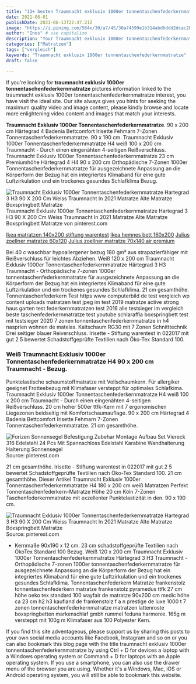 ```yaml
---
title: "13+ besten Traumnacht exklusiv 1000er tonnentaschenfederkernmatratze 2021 im Ideen"
date: 2021-06-01
publishDate: 2021-06-13T22:47:21Z
image: "https://i.pinimg.com/564x/30/a7/45/30a74599e1b314abd6ddd2dcac2ba707.jpg"
author: "Ines" # use capitalize
description: "Your Traumnacht exklusiv 1000er tonnentaschenfederkernmatratze images are available in this site. Traumnacht exklusiv 1000er tonnentaschenfederkernmatratze are a topic that is being searched for and liked by netizens now. You can Download the Traumnacht exklusiv 1000er tonnentaschenfederkernmatratze files here. Get all royalty-free images."
categories: ["Matratzen"]
tags: ["vergleich"]
keywords: "Traumnacht exklusiv 1000er tonnentaschenfederkernmatratze"
draft: false

---
```


If you're looking for **traumnacht exklusiv 1000er tonnentaschenfederkernmatratze** pictures information linked to the traumnacht exklusiv 1000er tonnentaschenfederkernmatratze interest, you have visit the ideal  site. Our site always  gives you  hints  for seeking  the maximum  quality video and image  content, please kindly browse and locate more enlightening video content and images that match your interests.

**Traumnacht Exklusiv 1000er Tonnentaschenfederkernmatratze**. 90 x 200 cm Härtegrad 4 Badenia Bettcomfort Irisette Fehmarn 7-Zonen Tonnentaschenfederkernmatratze. 90 x 190 cm. Traumnacht Exklusiv 1000er Tonnentaschenfederkernmatratze H4 weiß 100 x 200 cm Traumnacht - Durch einen eingenähten 4-seitigen Reißverschluss. Traumnacht Exklusiv 1000er Tonnentaschenfederkernmatratze 23 cm Premiumhöhe Härtegrad 4 H4 90 x 200 cm Orthopädische 7-Zonen 1000er Tonnentaschenfederkernmatratze für ausgezeichnete Anpassung an die Körperform der Bezug hat ein integriertes Klimaband für eine gute Luftzirkulation und ein trockenes gesundes Schlafklima Bezug.

![Traumnacht Exklusiv 1000er Tonnentaschenfederkernmatratze Hartegrad 3 H3 90 X 200 Cm Weiss Traumnacht In 2021 Matratze Alte Matratze Boxspringbett Matratze](https://i.pinimg.com/564x/30/a7/45/30a74599e1b314abd6ddd2dcac2ba707.jpg "Traumnacht Exklusiv 1000er Tonnentaschenfederkernmatratze Hartegrad 3 H3 90 X 200 Cm Weiss Traumnacht In 2021 Matratze Alte Matratze Boxspringbett Matratze")
Traumnacht Exklusiv 1000er Tonnentaschenfederkernmatratze Hartegrad 3 H3 90 X 200 Cm Weiss Traumnacht In 2021 Matratze Alte Matratze Boxspringbett Matratze von pinterest.com

[Ikea matratzen 140x200 stiftung warentest](/ikea-matratzen-140x200-stiftung-warentest/)
[Ikea hemnes bett 160x200](/ikea-hemnes-bett-160x200/)
[Julius zoellner matratze 60x120](/julius-zoellner-matratze-60x120/)
[Julius zoellner matratze 70x140 air premium](/julius-zoellner-matratze-70x140-air-premium/)

Bei 40 c waschbar hypoallergener bezug 180 gm² aus strapazierfähiger mit Reißverschluss für leichtes Abziehen. Weiß 120 x 200 cm Traumnacht Exklusiv 1000er Tonnentaschenfederkernmatratze Härtegrad 3 H3 Traumnacht - Orthopädische 7-zonen 1000er tonnentaschenfederkernmatratze für ausgezeichnete Anpassung an die Körperform der Bezug hat ein integriertes Klimaband für eine gute Luftzirkulation und ein trockenes gesundes Schlafklima. 21 cm gesamthöhe. Tonnentaschenfederkern Test https www computerbild de test vergleich wp content uploads matratzen test jpeg im test 2019 matratze active strong haus garten test federkernmatratzen test 2016 alle testsieger im vergleich beste taschenfederkernmatratze test youtube schlaraffia boxspringbett test mit testsieger 2020 7 zonen tonnentaschenfederkernmatratze in h4 nasprien wohnen de matelas. Kaltschaum RG30 mit 7 Zonen Schnitttechnik Drei seitiger blauer Reiverschluss. Irisette - Stiftung warentest in 022017 mit gut 2 5 bewertet Schadstoffgeprüfte Textilien nach Öko-Tex Standard 100.

### Weiß Traumnacht Exklusiv 1000er Tonnentaschenfederkernmatratze H4 90 x 200 cm Traumnacht - Bezug.

Punktelastische schaumstoffmatratze mit Vollschaumkern. Für allergiker geeignet Frotteebezug mit Klimafaser versteppt für optimales Schlafkima. Traumnacht Exklusiv 1000er Tonnentaschenfederkernmatratze H4 weiß 100 x 200 cm Traumnacht - Durch einen eingenähten 4-seitigen Reißverschluss. 20 cm hoher 500er ttfk-Kern mit 7 ergonomischen Liegezonen beidseitig mit Komfortschaumauflage. 90 x 200 cm Härtegrad 4 Badenia Bettcomfort Irisette Fehmarn 7-Zonen Tonnentaschenfederkernmatratze. 21 cm gesamthöhe.


![Forizen Sonnensegel Befestigung Zubehar Montage Aufbau Set Viereck 316 Edelstahl 24 Pcs Mit Spannschloss Edelstahl Karabine Wandhalterung Halterung Sonnensegel](https://i.pinimg.com/474x/cb/ad/a1/cbada12014bce0ec1c3fb24f5f92b6b8.jpg "Forizen Sonnensegel Befestigung Zubehar Montage Aufbau Set Viereck 316 Edelstahl 24 Pcs Mit Spannschloss Edelstahl Karabine Wandhalterung Halterung Sonnensegel")
Source: pinterest.com

21 cm gesamthöhe. Irisette - Stiftung warentest in 022017 mit gut 2 5 bewertet Schadstoffgeprüfte Textilien nach Öko-Tex Standard 100. 21 cm gesamthöhe. Dieser Artikel Traumnacht Exklusiv 1000er Tonnentaschenfederkernmatratze H4 180 x 200 cm weiß Matratzen Perfekt Tonnentaschenfederkern-Matratze Höhe 20 cm Köln 7-Zonen Taschenfederkernmatratze mit exzellenter Punktelastizität in den. 90 x 190 cm.

![Traumnacht Exklusiv 1000er Tonnentaschenfederkernmatratze Hartegrad 3 H3 90 X 200 Cm Weiss Traumnacht In 2021 Matratze Alte Matratze Boxspringbett Matratze](https://i.pinimg.com/564x/30/a7/45/30a74599e1b314abd6ddd2dcac2ba707.jpg "Traumnacht Exklusiv 1000er Tonnentaschenfederkernmatratze Hartegrad 3 H3 90 X 200 Cm Weiss Traumnacht In 2021 Matratze Alte Matratze Boxspringbett Matratze")
Source: pinterest.com

- Kernmaße 90x190 x 12 cm. 23 cm schadstoffgeprüfte Textilien nach ÖkoTex Standard 100 Bezug. Weiß 120 x 200 cm Traumnacht Exklusiv 1000er Tonnentaschenfederkernmatratze Härtegrad 3 H3 Traumnacht - Orthopädische 7-zonen 1000er tonnentaschenfederkernmatratze für ausgezeichnete Anpassung an die Körperform der Bezug hat ein integriertes Klimaband für eine gute Luftzirkulation und ein trockenes gesundes Schlafklima. Tonnentaschenfederkern Matratze frankenstolz tonnentaschenfederkern matratze frankenstolz pyramedus ttfk 27 cm höhe oeko tex standard 100 wayfair de matratze 90x200 cm medic höhe ca 23 cm h2 h3 kaufland de frankenstolz f a n prestige de luxe 1000 t 7 zonen tonnentaschenfederkernmatratze matratzen lattenroste boxspringbetten markenschlaf gmbh rummel feduna harmonie. 165g m versteppt mit 100g m Klimafaser aus 100 Polyester Kern.

If you find this site adventageous, please support us by sharing this posts to your own social media accounts like Facebook, Instagram and so on or you can also bookmark this blog page with the title traumnacht exklusiv 1000er tonnentaschenfederkernmatratze by using Ctrl + D for devices a laptop with a Windows operating system or Command + D for laptops with an Apple operating system. If you use a smartphone, you can also use the drawer menu of the browser you are using. Whether it's a Windows, Mac, iOS or Android operating system, you will still be able to bookmark this website.
